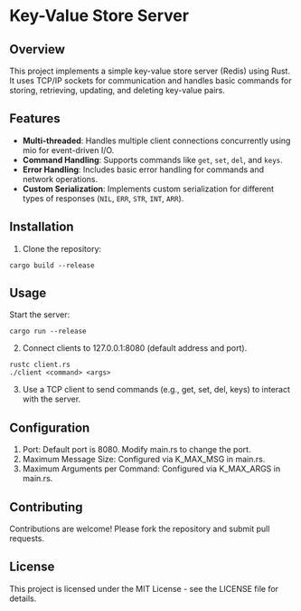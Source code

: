 # Key-Value Store Server

## Overview

This project implements a simple key-value store server (Redis) using Rust. It uses TCP/IP sockets for communication and handles basic commands for storing, retrieving, updating, and deleting key-value pairs.

## Features

- **Multi-threaded**: Handles multiple client connections concurrently using mio for event-driven I/O.
- **Command Handling**: Supports commands like `get`, `set`, `del`, and `keys`.
- **Error Handling**: Includes basic error handling for commands and network operations.
- **Custom Serialization**: Implements custom serialization for different types of responses (`NIL`, `ERR`, `STR`, `INT`, `ARR`).



## Installation

1. Clone the repository:

```
cargo build --release
```
## Usage
Start the server:

```
cargo run --release
```
2. Connect clients to 127.0.0.1:8080 (default address and port).
  ```
rustc client.rs
./client <command> <args>

  ```
  

3. Use a TCP client to send commands (e.g., get, set, del, keys) to interact with the server.

## Configuration
1. Port: Default port is 8080. Modify main.rs to change the port.
2. Maximum Message Size: Configured via K_MAX_MSG in main.rs.
2. Maximum Arguments per Command: Configured via K_MAX_ARGS in main.rs.
## Contributing
Contributions are welcome! Please fork the repository and submit pull requests.

## License
This project is licensed under the MIT License - see the LICENSE file for details.



